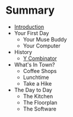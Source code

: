 # Summary

* [Introduction](README.md)
* Your First Day
   * Your Muse Buddy
   * Your Computer
* History
   * [Y Combinator](y_combinator.md)
* What's In Town?
   * Coffee Shops
   * Lunchtime
   * Take a Hike
* The Day to Day
   * The Kitchen
   * The Floorplan
   * The Software

